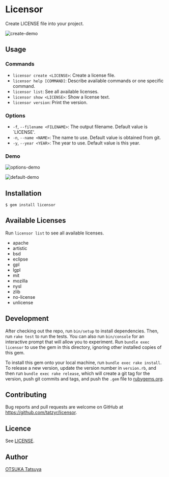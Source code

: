 # Licensor

Create LICENSE file into your project.

![create-demo](https://cloud.githubusercontent.com/assets/1025461/7900296/ab43db5a-0788-11e5-9e61-7a3366ff460d.gif)


## Usage
### Commands

* `licensor create <LICENSE>`: Create a license file.
* `licensor help [COMMAND]`: Describe available commands or one specific command.
* `licensor list`: See all available licenses.
* `licensor show <LICENSE>`: Show a license text.
* `licensor version`: Print the version.


### Options
* `-f`, `--filename <FILENAME>`: The output filename. Default value is `LICENSE'.
* `-n`, `--name <NAME>`: The name to use. Default value is obtained from git.
* `-y`, `--year <YEAR>`: The year to use. Default value is this year.

### Demo

![options-demo](https://cloud.githubusercontent.com/assets/1025461/7900297/b8a3e45c-0788-11e5-892f-f0670ea3593f.gif)

![default-demo](https://cloud.githubusercontent.com/assets/1025461/7900299/c699421e-0788-11e5-8354-9cbbc4318f91.gif)

## Installation

```
$ gem install licensor
```

## Available Licenses

Run `licensor list` to see all available licenses.

* apache
* artistic
* bsd
* eclipse
* gpl
* lgpl
* mit
* mozilla
* nysl
* zlib
* no-license
* unlicense


## Development

After checking out the repo, run `bin/setup` to install dependencies. Then, run `rake test` to run the tests. You can also run `bin/console` for an interactive prompt that will allow you to experiment. Run `bundle exec licensor` to use the gem in this directory, ignoring other installed copies of this gem.

To install this gem onto your local machine, run `bundle exec rake install`. To release a new version, update the version number in `version.rb`, and then run `bundle exec rake release`, which will create a git tag for the version, push git commits and tags, and push the `.gem` file to [rubygems.org](https://rubygems.org).

## Contributing

Bug reports and pull requests are welcome on GitHub at https://github.com/tatzyr/licensor.


## Licence

See [LICENSE](LICENSE).


## Author

[OTSUKA Tatsuya](https://github.com/tatzyr)
